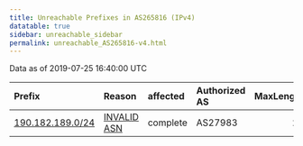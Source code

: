 ```yaml
---
title: Unreachable Prefixes in AS265816 (IPv4)
datatable: true
sidebar: unreachable_sidebar
permalink: unreachable_AS265816-v4.html
---
```


Data as of 2019-07-25 16:40:00 UTC


<div class="datatable-begin"></div>

| Prefix                                                     | Reason                                                                                                   | affected   | Authorized AS   |   MaxLength | Anchor                                         |   unreachable /24s |
|:-----------------------------------------------------------|:---------------------------------------------------------------------------------------------------------|:-----------|:----------------|------------:|:-----------------------------------------------|-------------------:|
| [190.182.189.0/24](https://stat.ripe.net/190.182.189.0/24) | [INVALID ASN](https://rpki-validator.ripe.net/announcement-preview?asn=AS265816&prefix=190.182.189.0/24) | complete   | AS27983         |          24 | [LACNIC](unreachable_LACNIC_RPKI_Root-v4.html) |                  1 |

<div class="datatable-end"></div>
